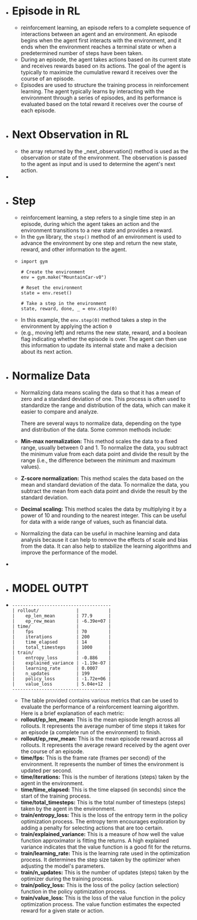 - # Episode in RL
	- reinforcement learning, an episode refers to a complete sequence of interactions between an agent and an environment. An episode begins when the agent first interacts with the environment, and it ends when the environment reaches a terminal state or when a predetermined number of steps have been taken.
	- During an episode, the agent takes actions based on its current state and receives rewards based on its actions. The goal of the agent is typically to maximize the cumulative reward it receives over the course of an episode.
	- Episodes are used to structure the training process in reinforcement learning. The agent typically learns by interacting with the environment through a series of episodes, and its performance is evaluated based on the total reward it receives over the course of each episode.
- # Next Observation in RL
	- the array returned by the _next_observation() method is used as the observation or state of the environment. The observation is passed to the agent as input and is used to determine the agent's next action.
-
- # Step
	- reinforcement learning, a step refers to a single time step in an episode, during which the agent takes an action and the environment transitions to a new state and provides a reward.
	- In the `gym` library, the `step()` method of an environment is used to advance the environment by one step and return the new state, reward, and other information to the agent.
	- ```
	  import gym
	  
	  # Create the environment
	  env = gym.make("MountainCar-v0")
	  
	  # Reset the environment
	  state = env.reset()
	  
	  # Take a step in the environment
	  state, reward, done, _ = env.step(0)
	  
	  ```
	- In this example, the `env.step(0)` method takes a step in the environment by applying the action `0`
	- (e.g., moving left) and returns the new state, reward, and a boolean 
	  flag indicating whether the episode is over. The agent can then use this
	   information to update its internal state and make a decision about its 
	  next action.
- # Normalize Data
	- Normalizing data means scaling the data so that it has a mean of zero and a standard deviation of one. This process is often used to standardize the range and distribution of the data, which can make it easier to compare and analyze.
	  
	  There are several ways to normalize data, depending on the type and distribution of the data. Some common methods include:
	- **Min-max normalization:** This method scales the data to a fixed range, usually between 0 and 1. To normalize the data, you subtract the minimum value from each data point and divide the result by the range (i.e., the difference between the minimum and maximum values).
	- **Z-score normalization:** This method scales the data based on the mean and standard deviation of the data. To normalize the data, you subtract the mean from each data point and divide the result by the standard deviation.
	- **Decimal scaling:**  This method scales the data by multiplying it by a power of 10 and rounding to the nearest integer. This can be useful for data with a wide range of values, such as financial data.
	- Normalizing the data can be useful in machine learning and data analysis because it can help to remove the effects of scale and bias from the data. It can also help to stabilize the learning algorithms and improve the performance of the model.
-
- # MODEL OUTPT
- ```
  -------------------------------------
  | rollout/              |           |
  |    ep_len_mean        | 77.9      |
  |    ep_rew_mean        | -6.39e+07 |
  | time/                 |           |
  |    fps                | 70        |
  |    iterations         | 200       |
  |    time_elapsed       | 14        |
  |    total_timesteps    | 1000      |
  | train/                |           |
  |    entropy_loss       | -0.886    |
  |    explained_variance | -1.19e-07 |
  |    learning_rate      | 0.0007    |
  |    n_updates          | 199       |
  |    policy_loss        | -1.72e+06 |
  |    value_loss         | 5.04e+12  |
  -------------------------------------
  ```
	- The table provided contains various metrics that can be used to evaluate the performance of a reinforcement learning algorithm. Here is a brief explanation of each metric:
	- **rollout/ep_len_mean:** This is the mean episode length across all rollouts. It represents the average number of time steps it takes for an episode (a complete run of the environment) to finish.
	- **rollout/ep_rew_mean:** This is the mean episode reward across all rollouts. It represents the average reward received by the agent over the course of an episode.
	- **time/fps:** This is the frame rate (frames per second) of the environment. It represents the number of times the environment is updated per second.
	- **time/iterations:** This is the number of iterations (steps) taken by the agent in the environment.
	- **time/time_elapsed:** This is the time elapsed (in seconds) since the start of the training process.
	- **time/total_timesteps:** This is the total number of timesteps (steps) taken by the agent in the environment.
	- **train/entropy_loss:** This is the loss of the entropy term in the policy optimization process. The entropy term encourages exploration by adding a penalty for selecting actions that are too certain.
	- **train/explained_variance:** This is a measure of how well the value function approximator is fitting the returns. A high explained variance indicates that the value function is a good fit for the returns.
	- **train/learning_rate:** This is the learning rate used in the optimization process. It determines the step size taken by the optimizer when adjusting the model's parameters.
	- **train/n_updates:** This is the number of updates (steps) taken by the optimizer during the training process.
	- **train/policy_loss:** This is the loss of the policy (action selection) function in the policy optimization process.
	- **train/value_loss:** This is the loss of the value function in the policy optimization process. The value function estimates the expected reward for a given state or action.